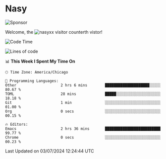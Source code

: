 # Nasy

<!--
<p align="center">
<img height="200" src="https://github-readme-stats.vercel.app/api?username=nasyxx&count_private=true&show_icons=true&theme=dracula&include_all_commits=true"/>
<img height="200" src="https://github-readme-stats.vercel.app/api/top-langs/?username=nasyxx&theme=dracula&hide=html,jupyter+notebook&count_private=true&show_icons=true"/>
</p>

  
----------------
-->

![Sponsor](https://img.shields.io/static/v1.svg?label=Sponsor&message=%E2%9D%A4&logo=GitHub&style=flat&color=pink)
 
Welcome, the ![nasyxx visitor counter](https://count.getloli.com/get/@nasyxx?theme=rule34)th vistor!
 
<!--START_SECTION:waka-->
![Code Time](http://img.shields.io/badge/Code%20Time-4%2C531%20hrs%2043%20mins-blue)

![Lines of code](https://img.shields.io/badge/From%20Hello%20World%20I%27ve%20Written-6.3%20million%20lines%20of%20code-blue)

📊 **This Week I Spent My Time On** 

```text
🕑︎ Time Zone: America/Chicago

💬 Programming Languages: 
Other                    2 hrs 6 mins        ████████████████████░░░░░   80.67 % 
TOML                     28 mins             █████░░░░░░░░░░░░░░░░░░░░   18.18 % 
Git                      1 min               ░░░░░░░░░░░░░░░░░░░░░░░░░   01.00 % 
Org                      0 secs              ░░░░░░░░░░░░░░░░░░░░░░░░░   00.15 % 

🔥 Editors: 
Emacs                    2 hrs 36 mins       █████████████████████████   99.77 % 
Chrome                   0 secs              ░░░░░░░░░░░░░░░░░░░░░░░░░   00.23 % 
```


 Last Updated on 03/07/2024 12:24:44 UTC
<!--END_SECTION:waka-->

<!-- ![visitors](https://visitor-badge.laobi.icu/badge?page_id=nasyxx.nasyxx) -->

